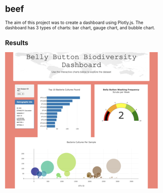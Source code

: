 # beef

The aim of this project was to create a dashboard using Plotly.js.
The dashboard has 3 types of charts: bar chart, gauge chart, and bubble chart.


## Results

![alt text](https://github.com/valeria100719/beef/blob/main/1.png?raw=true)

